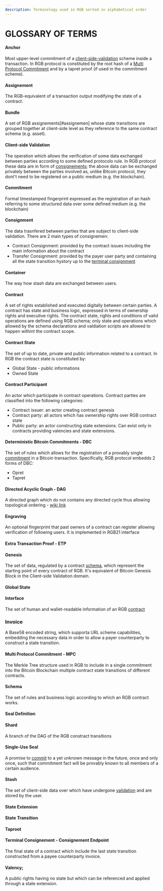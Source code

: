 ```yaml
---
description: Terminology used in RGB sorted in alphabetical order
---
```


# GLOSSARY OF TERMS

#### Anchor

Most upper-level commitment of a [client-side-validation](#client-side-validation) scheme inside a transaction. In RGB protocol is constituted by the root hash of a [Multi Protocol Commitment](#) and by a tapret proof (if used in the commitment scheme). 

#### Assignement

The RGB-equivalent of a transaction output modifying the state of a contract.

#### Bundle

A set of RGB assignements[#assignemen] whose state transitions are grouped together at client-side level as they reference to the same contract schema (e.g. asset). 


#### Client-side Validation

The operation which allows the verification of some data exchanged between parties according to some defined protocolo rule. In RGB protocol these data are in form of [consignements](#consignment); the above data can be exchanged privately between the parties involved as, unlike Bitcoin protocol, they dont't need to be registered on a public medium (e.g. the blockchain).

#### Commitment

Formal timestamped fingerprint expressed as the registration of an hash referring to some structured data over some defined medium (e.g. the blockchain)


#### Consignment
The data trasnfered between parties that are subject to client-side validation. There are 2 main types of consignemen:
* Contract Consignment: provided by the contract issues including the main information about the contract
* Transfer Consignment: provided by the payer user party and containing all the state transition hystory up to the [terminal consignment]()

#### Container

The way how stash data are exchanged between users.

#### Contract

A set of rights established and executed digitally between certain parties. A contract has state and business logic, expressed in terms of ownership rights and executive rights. The contract state, rights and conditions of valid operations are defined using RGB schema; only state and operations which allowed by the schema declarations and valdiation scripts are allowed to happen withint the contract scope.

#### Contract State

The set of up to date, private and public information related to a contract. In RGB the contract state is constituted by:
* Global State - public informations
* Owned State


#### Contract Participant

An actor which participate in contract operations. Contract parties are classified into the following categories:

* Contract issuer: an actor creating contract genesis
* Contract party: all actors which has ownership rights over RGB contract state
* Public party: an actor constructing state extensions. Can exist only in contracts providing valencies and state extensions.

#### Deterministic Bitcoin Commitments - DBC

The set of rules which allows for the registration of a provably single [commitment](#commitment) in a Bitcoin transaction. Specifically, RGB protocol embedds 2 forms of DBC:
* Opret
* Tapret

#### Directed Acyclic Graph - DAG

A directed graph which do not contains any directed cycle thus allowing topological ordering - [wiki link](https://en.wikipedia.org/wiki/Directed\_acyclic\_graph)

#### Engraving

An optional fingerprint that past owners of a contract can register allowing verification of following users. It is implemented in RGB21 interface

#### Extra Transaction Proof - ETP

#### Genesis

The set of data, regulated by a contract [schema](), which represent the starting point of every contract of RGB. It's equivalent of Bitcoin Genesis Block in the Client-side Validation domain. 

#### Global State

#### Interface

The set of human and wallet-readable information of an RGB [contract](#contract)

### Invoice

A Base58 encoded string, which supporta URL scheme capabilities, embedding the necessary data in order to allow a payer counterparty to construct a state transition.

#### Multi Protocol Commitment - MPC

The Merkle Tree structure used in RGB to include in a single commitment into the Bitcoin Blockchain multiple contract state transitions of different contracts.

#### Schema

The set of rules and business logic according to which an RGB contract works.

#### Seal Definition

#### Shard

A branch of the DAG of the RGB constract transitions

#### Single-Use Seal

A promise to [commit](#commitment) to a yet unknown message in the future, once and only once, such that commitment fact will be provably known to all members of a certain audience.

#### Stash

The set of client-side data over which have undergone [validation](glossary-of-terms.md#client-side-validation) and are stored by the user.

#### State Extension

#### State Transition

#### Taproot

#### Terminal Consignement - Consignement Endpoint

The final state of a contract which include the last state transition constructed from a payee counterparty invoice.


#### Valency;

A public rights having no state but which can be referenced and  applied through a state extension.
